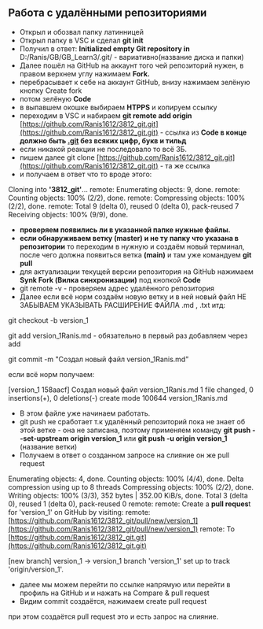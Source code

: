 ## Работа с удалёнными репозиториями

- Открыл и обозвал папку латинницей
- Открыл папку в VSC и сделал **git init**
- Получил в ответ: **Initialized empty Git repository in** D:/Ranis/GB/GB_Learn3/.git/ - вариативно(название диска и папки)
- Далее пошёл на GitHub на аккаунт того чей репозиторий нужен, в правом верхнем углу нажимаем  **Fork.**
- перебрасывает к себе на аккаунт GitHub, внизу нажимаем зелёную кнопку Create fork
- потом зелёную **Code**
- в выпавшем окошке выбираем **HTPPS** и копируем ссылку
- переходим в VSC и набираем **git remote add origin** [https://github.com/Ranis1612/3812_git.git](https://github.com/Ranis1612/3812_git.git) - ссылка из **Code в конце должно быть [.git](https://github.com/Ranis1612/3812_git.git) без всяких цифр, букв и тильд**
- если никакой реакции не последовало то всё ЗБ.
- пишем далее git clone [https://github.com/Ranis1612/3812_git.git](https://github.com/Ranis1612/3812_git.git) - та же ссылка
- и получаем в ответ что то вроде этого:

Cloning into **'3812_git'**...
remote: Enumerating objects: 9, done.
remote: Counting objects: 100% (2/2), done.
remote: Compressing objects: 100% (2/2), done.
remote: Total 9 (delta 0), reused 0 (delta 0), pack-reused 7
Receiving objects: 100% (9/9), done.

- **проверяем появились ли в указанной папке нужные файлы.**
- **если обнаруживаем ветку (master) и не ту папку что указана в репозитории** то переходим в нужную и создаём новый терминал, после чего должна появиться ветка **(main)** и там уже командуем **git pull**
- для актуализации текущей версии репозитория на GitHub нажимаем **Synk Fork (Вилка синхронизации)**  под кнопкой **Code**
- git remote -v - проверяем адрес удалённого репозитория
- Далее если всё норм создаём новую ветку и в ней новый файл НЕ ЗАБЫВАЕМ УКАЗЫВАТЬ РАСШИРЕНИЕ ФАЙЛА .md , .txt  итд:

git checkout -b version_1

git add version_1Ranis.md - обязательно в первый раз добавляем через add

git commit -m "Создал новый файл version_1Ranis.md”

если всё норм получаем:

[version_1 158aacf] Создал новый файл version_1Ranis.md
1 file changed, 0 insertions(+), 0 deletions(-)
create mode 100644 version_1Ranis.md

- В этом файле уже начинаем работать.
- git push не сработает т.к удалённый репозиторий пока не знает об этой ветке - она не записана, поэтому применяем команду **git push --set-upstream origin version_1**  или **git push -u origin version_1** (название ветки)
- Получаем в ответ о созданном запросе на слияние он же pull request

Enumerating objects: 4, done.
Counting objects: 100% (4/4), done.
Delta compression using up to 8 threads
Compressing objects: 100% (2/2), done.
Writing objects: 100% (3/3), 352 bytes | 352.00 KiB/s, done.
Total 3 (delta 0), reused 1 (delta 0), pack-reused 0
remote:
remote: Create a **pull reques**t for 'version_1' on GitHub by visiting:
remote:      [https://github.com/Ranis1612/3812_git/pull/new/version_1](https://github.com/Ranis1612/3812_git/pull/new/version_1)
remote:
To [https://github.com/Ranis1612/3812_git.git](https://github.com/Ranis1612/3812_git.git)

[new branch] version_1 -> version_1
branch 'version_1' set up to track 'origin/version_1'.

- далее мы можем перейти по ссылке напрямую или перейти в профиль на GitHub и и нажать на Compare & pull request
- Видим commit создаётся, нажимаем create pull request

при этом создаётся pull request это и есть запрос на слияние. 